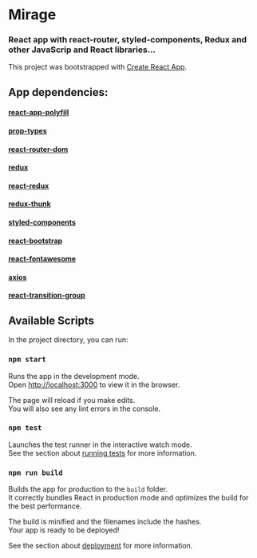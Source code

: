 # Mirage

### React app with react-router, styled-components, Redux and other JavaScrip and React libraries...

This project was bootstrapped with [Create React App](https://github.com/facebook/create-react-app).

## App dependencies:

#### [react-app-polyfill](https://www.npmjs.com/package/react-app-polyfill)
#### [prop-types](https://www.npmjs.com/package/prop-types)
#### [react-router-dom](https://reacttraining.com/react-router/)
#### [redux](https://redux.js.org/)
#### [react-redux](https://react-redux.js.org/)
#### [redux-thunk](https://github.com/reduxjs/redux-thunk)
#### [styled-components](https://styled-components.com/)
#### [react-bootstrap](https://react-bootstrap.github.io/)
#### [react-fontawesome](https://github.com/FortAwesome/react-fontawesome/)
#### [axios](https://github.com/axios/axios)
#### [react-transition-group](https://www.npmjs.com/package/react-transition-group)

## Available Scripts

In the project directory, you can run:

### `npm start`

Runs the app in the development mode.<br />
Open [http://localhost:3000](http://localhost:3000) to view it in the browser.

The page will reload if you make edits.<br />
You will also see any lint errors in the console.

### `npm test`

Launches the test runner in the interactive watch mode.<br />
See the section about [running tests](https://facebook.github.io/create-react-app/docs/running-tests) for more information.

### `npm run build`

Builds the app for production to the `build` folder.<br />
It correctly bundles React in production mode and optimizes the build for the best performance.

The build is minified and the filenames include the hashes.<br />
Your app is ready to be deployed!

See the section about [deployment](https://facebook.github.io/create-react-app/docs/deployment) for more information.
